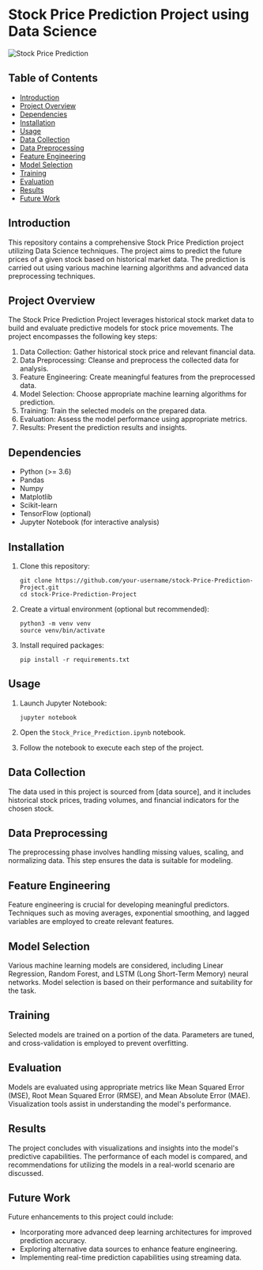 # Stock Price Prediction Project using Data Science

![Stock Price Prediction](/images/stock_prediction_banner.png)

## Table of Contents

- [Introduction](#introduction)
- [Project Overview](#project-overview)
- [Dependencies](#dependencies)
- [Installation](#installation)
- [Usage](#usage)
- [Data Collection](#data-collection)
- [Data Preprocessing](#data-preprocessing)
- [Feature Engineering](#feature-engineering)
- [Model Selection](#model-selection)
- [Training](#training)
- [Evaluation](#evaluation)
- [Results](#results)
- [Future Work](#future-work)

## Introduction

This repository contains a comprehensive Stock Price Prediction project utilizing Data Science techniques. The project aims to predict the future prices of a given stock based on historical market data. The prediction is carried out using various machine learning algorithms and advanced data preprocessing techniques.

## Project Overview

The Stock Price Prediction Project leverages historical stock market data to build and evaluate predictive models for stock price movements. The project encompasses the following key steps:

1. Data Collection: Gather historical stock price and relevant financial data.
2. Data Preprocessing: Cleanse and preprocess the collected data for analysis.
3. Feature Engineering: Create meaningful features from the preprocessed data.
4. Model Selection: Choose appropriate machine learning algorithms for prediction.
5. Training: Train the selected models on the prepared data.
6. Evaluation: Assess the model performance using appropriate metrics.
7. Results: Present the prediction results and insights.

## Dependencies

- Python (>= 3.6)
- Pandas
- Numpy
- Matplotlib
- Scikit-learn
- TensorFlow (optional)
- Jupyter Notebook (for interactive analysis)

## Installation

1. Clone this repository:
   ```
   git clone https://github.com/your-username/stock-Price-Prediction-Project.git
   cd stock-Price-Prediction-Project
   ```

2. Create a virtual environment (optional but recommended):
   ```
   python3 -m venv venv
   source venv/bin/activate
   ```

3. Install required packages:
   ```
   pip install -r requirements.txt
   ```

## Usage

1. Launch Jupyter Notebook:
   ```
   jupyter notebook
   ```

2. Open the `Stock_Price_Prediction.ipynb` notebook.

3. Follow the notebook to execute each step of the project.

## Data Collection

The data used in this project is sourced from [data source], and it includes historical stock prices, trading volumes, and financial indicators for the chosen stock.

## Data Preprocessing

The preprocessing phase involves handling missing values, scaling, and normalizing data. This step ensures the data is suitable for modeling.

## Feature Engineering

Feature engineering is crucial for developing meaningful predictors. Techniques such as moving averages, exponential smoothing, and lagged variables are employed to create relevant features.

## Model Selection

Various machine learning models are considered, including Linear Regression, Random Forest, and LSTM (Long Short-Term Memory) neural networks. Model selection is based on their performance and suitability for the task.

## Training

Selected models are trained on a portion of the data. Parameters are tuned, and cross-validation is employed to prevent overfitting.

## Evaluation

Models are evaluated using appropriate metrics like Mean Squared Error (MSE), Root Mean Squared Error (RMSE), and Mean Absolute Error (MAE). Visualization tools assist in understanding the model's performance.

## Results

The project concludes with visualizations and insights into the model's predictive capabilities. The performance of each model is compared, and recommendations for utilizing the models in a real-world scenario are discussed.

## Future Work

Future enhancements to this project could include:

- Incorporating more advanced deep learning architectures for improved prediction accuracy.
- Exploring alternative data sources to enhance feature engineering.
- Implementing real-time prediction capabilities using streaming data.
